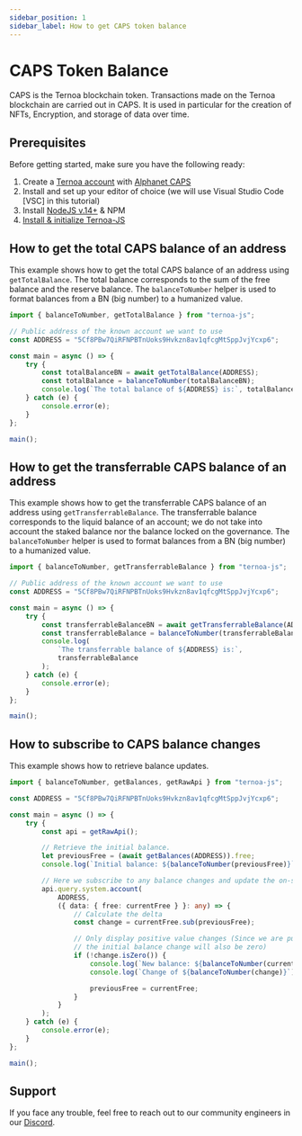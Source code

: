 ```yaml
---
sidebar_position: 1
sidebar_label: How to get CAPS token balance
---
```


# CAPS Token Balance

CAPS is the Ternoa blockchain token. Transactions made on the Ternoa blockchain are carried out in CAPS. It is used in particular for the creation of NFTs, Encryption, and storage of data over time.

## Prerequisites

Before getting started, make sure you have the following ready:

1. Create a [Ternoa account](/for-developers/get-started/create-account) with [Alphanet CAPS](/for-developers/get-started/create-account#step-2-get-some-free-test-caps-tokens)
2. Install and set up your editor of choice (we will use Visual Studio Code [VSC] in this tutorial)
3. Install [NodeJS v.14+](https://nodejs.org/en/download/) & NPM
4. [Install & initialize Ternoa-JS](/for-developers/get-started/install-ternoa-js)

## How to get the total CAPS balance of an address

This example shows how to get the total CAPS balance of an address using `getTotalBalance`. The total balance corresponds to the sum of the free balance and the reserve balance. The `balanceToNumber` helper is used to format balances from a BN (big number) to a humanized value.

```typescript showLineNumbers
import { balanceToNumber, getTotalBalance } from "ternoa-js";

// Public address of the known account we want to use
const ADDRESS = "5Cf8PBw7QiRFNPBTnUoks9Hvkzn8av1qfcgMtSppJvjYcxp6";

const main = async () => {
	try {
		const totalBalanceBN = await getTotalBalance(ADDRESS);
		const totalBalance = balanceToNumber(totalBalanceBN);
		console.log(`The total balance of ${ADDRESS} is:`, totalBalance);
	} catch (e) {
		console.error(e);
	}
};

main();
```

## How to get the transferrable CAPS balance of an address

This example shows how to get the transferrable CAPS balance of an address using `getTransferrableBalance`. The transferrable balance corresponds to the liquid balance of an account; we do not take into account the staked balance nor the balance locked on the governance. The `balanceToNumber` helper is used to format balances from a BN (big number) to a humanized value.

```typescript showLineNumbers
import { balanceToNumber, getTransferrableBalance } from "ternoa-js";

// Public address of the known account we want to use
const ADDRESS = "5Cf8PBw7QiRFNPBTnUoks9Hvkzn8av1qfcgMtSppJvjYcxp6";

const main = async () => {
	try {
		const transferrableBalanceBN = await getTransferrableBalance(ADDRESS);
		const transferrableBalance = balanceToNumber(transferrableBalanceBN);
		console.log(
			`The transferrable balance of ${ADDRESS} is:`,
			transferrableBalance
		);
	} catch (e) {
		console.error(e);
	}
};

main();
```

## How to subscribe to CAPS balance changes

This example shows how to retrieve balance updates.

```typescript showLineNumbers
import { balanceToNumber, getBalances, getRawApi } from "ternoa-js";

const ADDRESS = "5Cf8PBw7QiRFNPBTnUoks9Hvkzn8av1qfcgMtSppJvjYcxp6";

const main = async () => {
	try {
		const api = getRawApi();

		// Retrieve the initial balance.
		let previousFree = (await getBalances(ADDRESS)).free;
		console.log(`Initial balance: ${balanceToNumber(previousFree)}`);

		// Here we subscribe to any balance changes and update the on-screen value
		api.query.system.account(
			ADDRESS,
			({ data: { free: currentFree } }: any) => {
				// Calculate the delta
				const change = currentFree.sub(previousFree);

				// Only display positive value changes (Since we are pulling `previous` above already,
				// the initial balance change will also be zero)
				if (!change.isZero()) {
					console.log(`New balance: ${balanceToNumber(currentFree)}`);
					console.log(`Change of ${balanceToNumber(change)}`);

					previousFree = currentFree;
				}
			}
		);
	} catch (e) {
		console.error(e);
	}
};

main();
```

<!-- ## How to get the CAPS balances for multiple accounts -->

## Support

If you face any trouble, feel free to reach out to our community engineers in our [Discord](https://discord.gg/fUmBkPpnRu).
